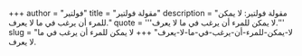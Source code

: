 +++
author = "فولتير"
title = "مقولة فولتير"
description = "مقولة فولتير: لا يمكن للمرء أن يرغب في ما لا يعرف."
quote = '''لا يمكن للمرء أن يرغب في ما لا يعرف.'''
slug = "لا-يمكن-للمرء-أن-يرغب-في-ما-لا-يعرف"
+++
لا يمكن للمرء أن يرغب في ما لا يعرف.
